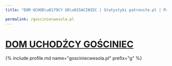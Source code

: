 ```yaml
---
title: "DOM UCHOD\u0179CY GO\u015ACINIEC | Statystyki patronite.pl | Patromierz"

permalink: /gosciniecwesola.pl
---
```


# [DOM UCHODŹCY GOŚCINIEC](https://patronite.pl/gosciniecwesola.pl)

{% include profile.md name="gosciniecwesola.pl" prefix="g" %}
